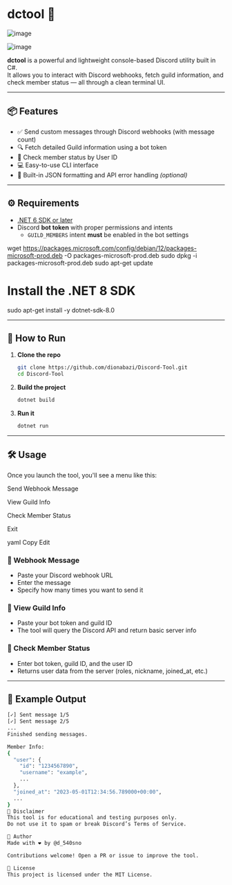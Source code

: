 # dctool 💬

![image](https://github.com/user-attachments/assets/33d3f2ac-ee0c-4740-b862-4a3ce836dda3)


![image](https://github.com/user-attachments/assets/257bc567-8d99-40ed-86ef-98174c8f4ae3)


**dctool** is a powerful and lightweight console-based Discord utility built in C#.  
It allows you to interact with Discord webhooks, fetch guild information, and check member status — all through a clean terminal UI.

---

## 📦 Features

- ✅ Send custom messages through Discord webhooks (with message count)
- 🔍 Fetch detailed Guild information using a bot token
- 👤 Check member status by User ID
- 💻 Easy-to-use CLI interface
- 🧠 Built-in JSON formatting and API error handling *(optional)*

---

## ⚙️ Requirements

- [.NET 6 SDK or later](https://dotnet.microsoft.com/download)
- Discord **bot token** with proper permissions and intents
  - `GUILD_MEMBERS` intent **must** be enabled in the bot settings
    
wget https://packages.microsoft.com/config/debian/12/packages-microsoft-prod.deb -O packages-microsoft-prod.deb
sudo dpkg -i packages-microsoft-prod.deb
sudo apt-get update

# Install the .NET 8 SDK
sudo apt-get install -y dotnet-sdk-8.0

---

## 🚀 How to Run

1. **Clone the repo**
    ```bash
    git clone https://github.com/dionabazi/Discord-Tool.git
    cd Discord-Tool
    ```

2. **Build the project**
    ```bash
    dotnet build
    ```

3. **Run it**
    ```bash
    dotnet run
    ```

---

## 🛠 Usage

Once you launch the tool, you'll see a menu like this:

Send Webhook Message

View Guild Info

Check Member Status

Exit

yaml
Copy
Edit

### 🔧 Webhook Message
- Paste your Discord webhook URL
- Enter the message
- Specify how many times you want to send it

### 📡 View Guild Info
- Paste your bot token and guild ID
- The tool will query the Discord API and return basic server info

### 👥 Check Member Status
- Enter bot token, guild ID, and the user ID
- Returns user data from the server (roles, nickname, joined_at, etc.)

---

## 📄 Example Output

```bash
[✓] Sent message 1/5
[✓] Sent message 2/5
...
Finished sending messages.

Member Info:
{
  "user": {
    "id": "1234567890",
    "username": "example",
    ...
  },
  "joined_at": "2023-05-01T12:34:56.789000+00:00",
  ...
}
🔐 Disclaimer
This tool is for educational and testing purposes only.
Do not use it to spam or break Discord’s Terms of Service.

👑 Author
Made with ❤️ by @d_540sno

Contributions welcome! Open a PR or issue to improve the tool.

📃 License
This project is licensed under the MIT License.
